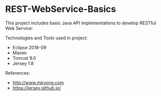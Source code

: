 # REST-WebService-Basics
This project includes basic Java API implementations to develop RESTful Web Service:

Technologies and Tools used in project:
- Eclipse 2018-09
- Maven
- Tomcat 9.0
- Jersey 1.8

References:
  - http://www.mkyong.com
  - https://jersey.github.io/
